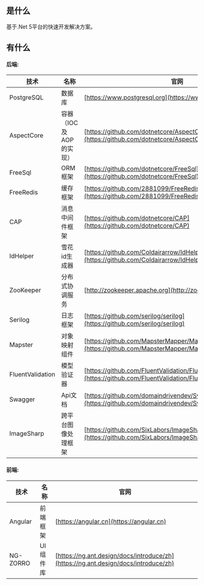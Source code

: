 ## 是什么

基于.Net 5平台的快速开发解决方案。

## 有什么
#### 后端:
技术 | 名称 | 官网
----|------|----
PostgreSQL | 数据库 | [https://www.postgresql.org](https://www.postgresql.org)
AspectCore | 容器（IOC及AOP的实现）  | [https://github.com/dotnetcore/AspectCore-Framework](https://github.com/dotnetcore/AspectCore-Framework)
FreeSql | ORM框架  | [https://github.com/dotnetcore/FreeSql](https://github.com/dotnetcore/FreeSql)
FreeRedis | 缓存框架  | [https://github.com/2881099/FreeRedis](https://github.com/2881099/FreeRedis)
CAP | 消息中间件框架  | [https://github.com/dotnetcore/CAP](https://github.com/dotnetcore/CAP)
IdHelper | 雪花id生成器 | [https://github.com/Coldairarrow/IdHelper](https://github.com/Coldairarrow/IdHelper)
ZooKeeper | 分布式协调服务  | [http://zookeeper.apache.org](http://zookeeper.apache.org)
Serilog | 日志框架  | [https://github.com/serilog/serilog](https://github.com/serilog/serilog)
Mapster | 对象映射组件  | [https://github.com/MapsterMapper/Mapster](https://github.com/MapsterMapper/Mapster)
FluentValidation | 模型验证器  | [https://github.com/FluentValidation/FluentValidation](https://github.com/FluentValidation/FluentValidation)
Swagger | Api文档  | [https://github.com/domaindrivendev/Swashbuckle.AspNetCore](https://github.com/domaindrivendev/Swashbuckle.AspNetCore)
ImageSharp | 跨平台图像处理框架  | [https://github.com/SixLabors/ImageSharp](https://github.com/SixLabors/ImageSharp)

#### 前端:
技术 | 名称 | 官网
----|------|----
Angular | 前端框架 | [https://angular.cn](https://angular.cn)
NG-ZORRO | UI 组件库 | [https://ng.ant.design/docs/introduce/zh](https://ng.ant.design/docs/introduce/zh)
